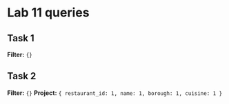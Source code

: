 # Lab 11 queries

## Task 1
**Filter:** `{}`

## Task 2
**Filter:** `{}`
**Project:** 
`{
    restaurant_id: 1,
    name: 1,
    borough: 1,
    cuisine: 1
}`
